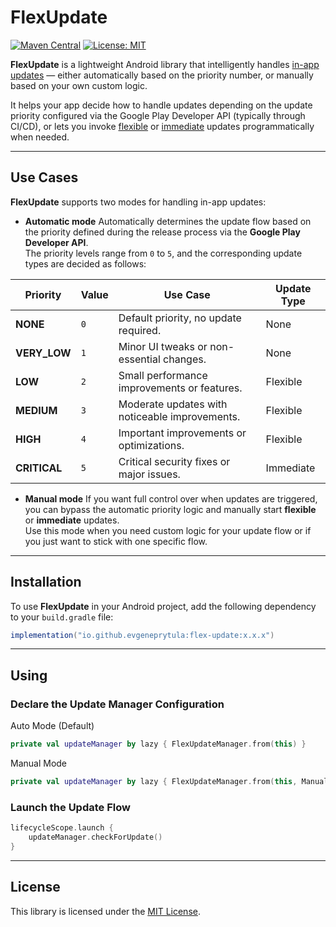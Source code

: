 # FlexUpdate

[![Maven Central](https://img.shields.io/maven-central/v/io.github.evgeneprytula/flex-update)](https://search.maven.org/artifact/io.github.evgeneprytula/flex-update)
[![License: MIT](https://img.shields.io/badge/License-MIT-yellow.svg)](https://github.com/EvgenePrytula/flex-update/blob/ep/feature/Add-readme-file-and-instructions-to-instal/LICENSE)

**FlexUpdate** is a lightweight Android library that intelligently handles [in-app updates](https://developer.android.com/guide/playcore/in-app-updates) — either automatically based on the priority number, or manually based on your own custom logic.

It helps your app decide how to handle updates depending on the update priority configured via the Google Play Developer API (typically through CI/CD), or lets you invoke [flexible](https://developer.android.com/guide/playcore/in-app-updates#flexible) or [immediate](https://developer.android.com/guide/playcore/in-app-updates#immediate) updates programmatically when needed.

---

## Use Cases

**FlexUpdate** supports two modes for handling in-app updates:

- **Automatic mode**
  Automatically determines the update flow based on the priority defined during the release process via the **Google Play Developer API**.  
  The priority levels range from `0` to `5`, and the corresponding update types are decided as follows:

| **Priority**   | **Value** | **Use Case**                                     | **Update Type** |
|----------------|-----------|-------------------------------------------------|-----------------|
| **NONE**       | `0`       | Default priority, no update required.            | None            |
| **VERY_LOW**   | `1`       | Minor UI tweaks or non-essential changes.        | None            |
| **LOW**        | `2`       | Small performance improvements or features.      | Flexible        |
| **MEDIUM**     | `3`       | Moderate updates with noticeable improvements.   | Flexible        |
| **HIGH**       | `4`       | Important improvements or optimizations.         | Flexible        |
| **CRITICAL**   | `5`       | Critical security fixes or major issues.         | Immediate       |

- **Manual mode**
  If you want full control over when updates are triggered, you can bypass the automatic priority logic and manually start **flexible** or **immediate** updates.  
  Use this mode when you need custom logic for your update flow or if you just want to stick with one specific flow.

---

## Installation

To use **FlexUpdate** in your Android project, add the following dependency to your `build.gradle` file:

```gradle
implementation("io.github.evgeneprytula:flex-update:x.x.x")
```

---

## Using

### Declare the Update Manager Configuration
  
Auto Mode (Default)
  
```kotlin
private val updateManager by lazy { FlexUpdateManager.from(this) }
```
  
Manual Mode
  
```kotlin
private val updateManager by lazy { FlexUpdateManager.from(this, Manual(MEDIUM)) }
```

### Launch the Update Flow

```kotlin
lifecycleScope.launch {
    updateManager.checkForUpdate()
}
```

---

## License

This library is licensed under the [MIT License](https://github.com/EvgenePrytula/flex-update/blob/ep/feature/Add-readme-file-and-instructions-to-instal/LICENSE).